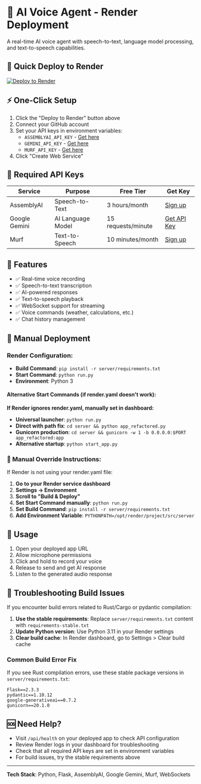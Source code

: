 # 🎤 AI Voice Agent - Render Deployment

A real-time AI voice agent with speech-to-text, language model processing, and text-to-speech capabilities.

## 🚀 Quick Deploy to Render

[![Deploy to Render](https://render.com/images/deploy-to-render-button.svg)](https://render.com/deploy)

## ⚡ One-Click Setup

1. Click the "Deploy to Render" button above
2. Connect your GitHub account
3. Set your API keys in environment variables:
   - `ASSEMBLYAI_API_KEY` - [Get here](https://www.assemblyai.com/)
   - `GEMINI_API_KEY` - [Get here](https://makersuite.google.com/app/apikey)
   - `MURF_API_KEY` - [Get here](https://murf.ai/)
4. Click "Create Web Service"

## 🔑 Required API Keys

| Service       | Purpose           | Free Tier          | Get Key                                                 |
| ------------- | ----------------- | ------------------ | ------------------------------------------------------- |
| AssemblyAI    | Speech-to-Text    | 3 hours/month      | [Sign up](https://www.assemblyai.com/)                  |
| Google Gemini | AI Language Model | 15 requests/minute | [Get API Key](https://makersuite.google.com/app/apikey) |
| Murf          | Text-to-Speech    | 10 minutes/month   | [Sign up](https://murf.ai/)                             |

## 🎯 Features

- ✅ Real-time voice recording
- ✅ Speech-to-text transcription
- ✅ AI-powered responses
- ✅ Text-to-speech playback
- ✅ WebSocket support for streaming
- ✅ Voice commands (weather, calculations, etc.)
- ✅ Chat history management

## 🔧 Manual Deployment

### Render Configuration:

- **Build Command**: `pip install -r server/requirements.txt`
- **Start Command**: `python run.py`
- **Environment**: Python 3

#### Alternative Start Commands (if render.yaml doesn't work):

**If Render ignores render.yaml, manually set in dashboard:**

- **Universal launcher**: `python run.py`
- **Direct with path fix**: `cd server && python app_refactored.py`
- **Gunicorn production**: `cd server && gunicorn -w 1 -b 0.0.0.0:$PORT app_refactored:app`
- **Alternative startup**: `python start_app.py`

### 🔧 Manual Override Instructions:

If Render is not using your render.yaml file:

1. **Go to your Render service dashboard**
2. **Settings → Environment**
3. **Scroll to "Build & Deploy"**
4. **Set Start Command manually**: `python run.py`
5. **Set Build Command**: `pip install -r server/requirements.txt`
6. **Add Environment Variable**: `PYTHONPATH=/opt/render/project/src/server`

## 📱 Usage

1. Open your deployed app URL
2. Allow microphone permissions
3. Click and hold to record your voice
4. Release to send and get AI response
5. Listen to the generated audio response

## 🔧 Troubleshooting Build Issues

If you encounter build errors related to Rust/Cargo or pydantic compilation:

1. **Use the stable requirements**: Replace `server/requirements.txt` content with `requirements-stable.txt`
2. **Update Python version**: Use Python 3.11 in your Render settings
3. **Clear build cache**: In Render dashboard, go to Settings > Clear build cache

### Common Build Error Fix

If you see Rust compilation errors, use these stable package versions in `server/requirements.txt`:

```
Flask==2.3.3
pydantic==1.10.12
google-generativeai==0.7.2
gunicorn==20.1.0
```

## 🆘 Need Help?

- Visit `/api/health` on your deployed app to check API configuration
- Review Render logs in your dashboard for troubleshooting
- Check that all required API keys are set in environment variables
- For build issues, try the stable requirements above

---

**Tech Stack**: Python, Flask, AssemblyAI, Google Gemini, Murf, WebSockets

